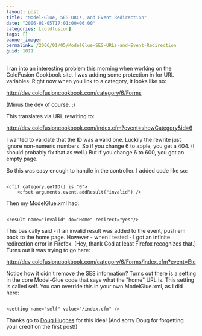 ```yaml
---
layout: post
title: "Model-Glue, SES URLs, and Event Redirection"
date: "2006-01-05T17:01:00+06:00"
categories: [coldfusion]
tags: []
banner_image: 
permalink: /2006/01/05/ModelGlue-SES-URLs-and-Event-Redirection
guid: 1011
---
```


I ran into an interesting problem this morning when working on the ColdFusion Cookbook site. I was adding some protection in for URL variables. Right now when you link to a category, it looks like so:

http://dev.coldfusioncookbook.com/category/6/Forms

(Minus the dev of course. ;)

This translates via URL rewriting to:

http://dev.coldfusioncookbook.com/index.cfm?event=showCategory&id=6

I wanted to validate that the ID was a valid one. Luckily the rewrite just ignore non-numeric numbers. So if you change 6 to apple, you get a 404. (I should probably fix that as well.) But if you change 6 to 600, you got an empty page.
<!--more-->
So this was easy enough to handle in the controller. I added code like so:

<code>
&lt;cfif category.getID() is "0"&gt;
	&lt;cfset arguments.event.addResult("invalid") /&gt;
</code>

Then my ModelGlue.xml had:

<code>
&lt;result name="invalid" do="Home" redirect="yes"/&gt; 
</code>

This basically said - if an invalid result was added to the event, push em back to the home page. However - when I tested - I got an infinite redirection error in Firefox. (Hey, thank God at least Firefox recognizes that.) Turns out it was trying to go here:

http://dev.coldfusioncookbook.com/category/6/Forms/index.cfm?event=Etc

Notice how it didn't remove the SES information? Turns out there is a setting in the core Model-Glue code that says what the "home" URL is. This setting is called self. You can override this in your own ModelGlue.xml, as I did here:

<code>
&lt;setting name="self" value="/index.cfm" /&gt;
</code>

Thanks go to <a href="http://www.doughughes.net">Doug Hughes</a> for this idea! (And sorry Doug for forgetting your credit on the first post!)